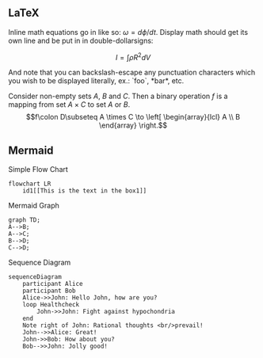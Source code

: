 
## LaTeX


Inline math equations go in like so: $\omega = d\phi / dt$. 
Display math should get its own line and be put in in double-dollarsigns:

$$I = \int \rho R^{2} dV$$

And note that you can backslash-escape any punctuation characters which you wish to be displayed literally, ex.: \`foo\`, \*bar\*, etc.


Consider non-empty sets $A$, $B$ and $C$. Then a binary operation $f$ is a mapping from set $A\times C$ to set $A$ or $B$.
$$f\colon D\subseteq A \times C \to \left[ \begin{array}{lcl} A \\ B \end{array} \right.$$

## Mermaid

Simple Flow Chart

```mermaid
flowchart LR
    id1[[This is the text in the box1]]
```


Mermaid Graph

```mermaid
graph TD;
A-->B;
A-->C;
B-->D;
C-->D;
```

Sequence Diagram

```mermaid
sequenceDiagram
    participant Alice
    participant Bob
    Alice->>John: Hello John, how are you?
    loop Healthcheck
        John->>John: Fight against hypochondria
    end
    Note right of John: Rational thoughts <br/>prevail!
    John-->>Alice: Great!
    John->>Bob: How about you?
    Bob-->>John: Jolly good!
```







